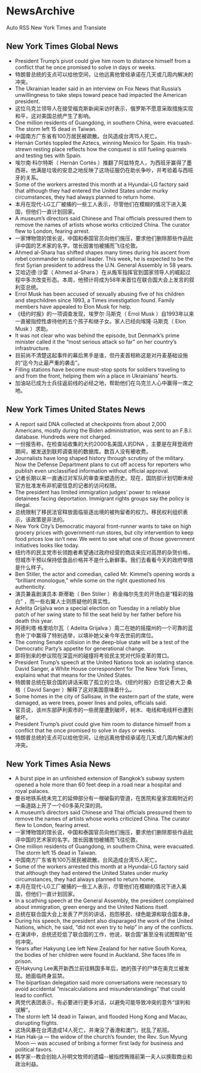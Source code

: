 # NewsArchive
Auto RSS New York Times and Translate

## New York Times Global News
* President Trump’s pivot could give him room to distance himself from a conflict that he once promised to solve in days or weeks.
* 特朗普总统的支点可以给他空间，让他远离他曾经承诺在几天或几周内解决的冲突。
* The Ukrainian leader said in an interview on Fox News that Russia’s unwillingness to take steps toward peace had impacted the American president.
* 这位乌克兰领导人在接受福克斯新闻采访时表示，俄罗斯不愿意采取措施实现和平，这对美国总统产生了影响。
* One million residents of Guangdong, in southern China, were evacuated. The storm left 15 dead in Taiwan.
* 中国南方广东省有100万居民被疏散。台风造成台湾15人死亡。
* Hernán Cortés toppled the Aztecs, winning Mexico for Spain. His trash-strewn resting place reflects how the conquest is still fueling quarrels and testing ties with Spain.
* 埃尔南·科尔特斯（ Hernán Cortés ）推翻了阿兹特克人，为西班牙赢得了墨西哥。他满是垃圾的安息之地反映了这场征服仍在助长争吵，并考验着与西班牙的关系。
* Some of the workers arrested this month at a Hyundai-LG factory said that although they had entered the United States under murky circumstances, they had always planned to return home.
* 本月在现代-LG工厂被捕的一些工人表示，尽管他们在模糊的情况下进入美国，但他们一直计划回家。
* A museum’s directors said Chinese and Thai officials pressured them to remove the names of artists whose works criticized China. The curator flew to London, fearing arrest.
* 一家博物馆的馆长说，中国和泰国官员向他们施压，要求他们删除那些作品批评中国的艺术家的名字。馆长因害怕被捕而飞往伦敦。
* Ahmed al-Shara has shifted shapes many times during his ascent from rebel commander to national leader. This week, he is expected to be the first Syrian president to address the U.N. General Assembly in 58 years.
* 艾哈迈德·沙雷（ Ahmed al-Shara ）在从叛军指挥官到国家领导人的崛起过程中多次改变形态。本周，他预计将成为58年来首位在联合国大会上发言的叙利亚总统。
* Errol Musk has been accused of sexually abusing five of his children and stepchildren since 1993, a Times investigation found. Family members have appealed to Elon Musk for help.
* 《纽约时报》的一项调查发现，埃罗尔·马斯克（ Errol Musk ）自1993年以来一直被指控性虐待他的五个孩子和继子女。家人已经向埃隆·马斯克（ Elon Musk ）求助。
* It was not clear who was behind the episode, but Denmark’s prime minister called it the “most serious attack so far” on her country’s infrastructure.
* 目前尚不清楚这起事件的幕后黑手是谁，但丹麦首相称这是对丹麦基础设施的“迄今为止最严重的袭击”。
* Filling stations have become must-stop spots for soldiers traveling to and from the front, helping them win a place in Ukrainians’ hearts.
* 加油站已成为士兵往返前线的必经之地，帮助他们在乌克兰人心中赢得一席之地。

## New York Times United States News
* A report said DNA collected at checkpoints from about 2,000 Americans, mostly during the Biden administration, was sent to an F.B.I. database. Hundreds were not charged.
* 一份报告称，在检查站收集的大约2000名美国人的DNA ，主要是在拜登政府期间，被发送到联邦调查局的数据库。数百人没有被收费。
* Journalists have long shaped history through scrutiny of the military. Now the Defense Department plans to cut off access for reporters who publish even unclassified information without official approval.
* 记者长期以来一直通过对军队的审查来塑造历史。现在，国防部计划切断未经官方批准发布非机密信息的记者的访问权限。
* The president has limited immigration judges’ power to release detainees facing deportation. Immigrant rights groups say the policy is illegal.
* 总统限制了移民法官释放面临驱逐出境的被拘留者的权力。移民权利组织表示，该政策是非法的。
* New York City’s Democratic mayoral front-runner wants to take on high grocery prices with government-run stores, but city intervention to keep food prices low isn’t new. We went to see what one of those government initiatives looks like today.
* 纽约市的民主党市长领跑者希望通过政府经营的商店来应对高昂的杂货价格，但城市干预以保持低食品价格并不是什么新鲜事。我们去看看今天的政府举措是什么样子。
* Ben Stiller, the actor and comedian, called Mr. Kimmel’s opening words a “brilliant monologue,” while some on the right questioned his authenticity.
* 演员兼喜剧演员本·斯蒂勒（ Ben Stiller ）称金梅尔先生的开场白是“精彩的独白” ，而一些右翼人士则质疑他的真实性。
* Adelita Grijalva won a special election on Tuesday in a reliably blue patch of her swing state to fill the seat held by her father before his death this year.
* 阿德利塔·格里哈尔瓦（ Adelita Grijalva ）周二在她的摇摆州的一个可靠的蓝色补丁中赢得了特别选举，以填补她父亲今年去世前的席位。
* The coming Senate collision in the deep-blue state will be a test of the Democratic Party’s appetite for generational change.
* 即将到来的参议院在深蓝州的碰撞将考验民主党对代际变革的胃口。
* President Trump’s speech at the United Nations took an isolating stance. David Sanger, a White House correspondent for The New York Times, explains what that means for the United States.
* 特朗普总统在联合国的讲话采取了孤立的立场。《纽约时报》白宫记者大卫·桑格（ David Sanger ）解释了这对美国意味着什么。
* Some homes in the city of Sallisaw, in the eastern part of the state, were damaged, as were trees, power lines and poles, officials said.
* 官员说，该州东部萨利索市的一些房屋遭到破坏，树木、电线和电线杆也遭到破坏。
* President Trump’s pivot could give him room to distance himself from a conflict that he once promised to solve in days or weeks.
* 特朗普总统的支点可以给他空间，让他远离他曾经承诺在几天或几周内解决的冲突。

## New York Times Asia News
* A burst pipe in an unfinished extension of Bangkok’s subway system opened a hole more than 60 feet deep in a road near a hospital and royal palaces.
* 曼谷地铁系统未完工的延伸部分有一根破裂的管道，在医院和皇家宫殿附近的一条道路上开了一个60多英尺深的洞。
* A museum’s directors said Chinese and Thai officials pressured them to remove the names of artists whose works criticized China. The curator flew to London, fearing arrest.
* 一家博物馆的馆长说，中国和泰国官员向他们施压，要求他们删除那些作品批评中国的艺术家的名字。馆长因害怕被捕而飞往伦敦。
* One million residents of Guangdong, in southern China, were evacuated. The storm left 15 dead in Taiwan.
* 中国南方广东省有100万居民被疏散。台风造成台湾15人死亡。
* Some of the workers arrested this month at a Hyundai-LG factory said that although they had entered the United States under murky circumstances, they had always planned to return home.
* 本月在现代-LG工厂被捕的一些工人表示，尽管他们在模糊的情况下进入美国，但他们一直计划回家。
* In a scathing speech at the General Assembly, the president complained about immigration, green energy and the United Nations itself.
* 总统在联合国大会上发表了严厉的讲话，抱怨移民、绿色能源和联合国本身。
* During his speech, the president also disparaged the work of the United Nations, which, he said, “did not even try to help” in any of the conflicts.
* 在演讲中，总统还贬低了联合国的工作，他说，联合国“甚至没有试图帮助”任何冲突。
* Years after Hakyung Lee left New Zealand for her native South Korea, the bodies of her children were found in Auckland. She faces life in prison.
* 在Hakyung Lee离开新西兰前往韩国多年后，她的孩子的尸体在奥克兰被发现。她面临终身监禁。
* The bipartisan delegation said more conversations were necessary to avoid accidental “miscalculations and misunderstandings” that could lead to conflict.
* 两党代表团表示，有必要进行更多对话，以避免可能导致冲突的意外“误判和误解”。
* The storm left 14 dead in Taiwan, and flooded Hong Kong and Macau, disrupting flights.
* 这场风暴在台湾造成14人死亡，并淹没了香港和澳门，扰乱了航班。
* Han Hak-ja — the widow of the church’s founder, the Rev. Sun Myung Moon — was accused of bribing a former first lady for business and political favors.
* 韩学家--教会创始人孙明文牧师的遗孀--被指控贿赂前第一夫人以换取商业和政治利益。

